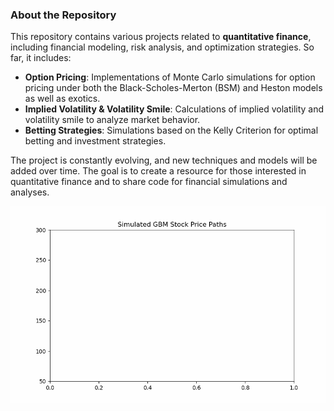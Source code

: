 ### About the Repository

This repository contains various projects related to **quantitative finance**, including financial modeling, risk analysis, and optimization strategies. So far, it includes:

- **Option Pricing**: Implementations of Monte Carlo simulations for option pricing under both the Black-Scholes-Merton (BSM) and Heston models as well as exotics.
- **Implied Volatility & Volatility Smile**: Calculations of implied volatility and volatility smile to analyze market behavior.
- **Betting Strategies**: Simulations based on the Kelly Criterion for optimal betting and investment strategies.

The project is constantly evolving, and new techniques and models will be added over time. The goal is to create a resource for those interested in quantitative finance and to share code for financial simulations and analyses.

![Monte Carlo Simulation](z-archive/Media/gbm_simulation.gif)
